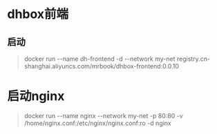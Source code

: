 # dhbox前端

## 启动

> docker run --name dh-frontend -d --network my-net registry.cn-shanghai.aliyuncs.com/mrbook/dhbox-frontend:0.0.10

# 启动nginx

> docker run --name nginx --network my-net -p 80:80 -v /home/nginx.conf:/etc/nginx/nginx.conf:ro -d nginx